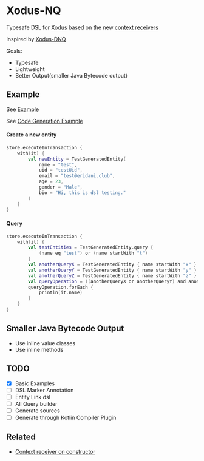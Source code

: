 # Xodus-NQ

Typesafe DSL for [Xodus](https://github.com/JetBrains/xodus) based on the
new [context receivers](https://github.com/Kotlin/KEEP/blob/master/proposals/context-receivers.md)

Inspired by [Xodus-DNQ](https://github.com/JetBrains/xodus-dnq)

Goals:

- Typesafe
- Lightweight
- Better Output(smaller Java Bytecode output)

## Example

See [Example](core/src/test/kotlin/transactionDsl.kt)

See [Code Generation Example](core/src/test/kotlin/TestGeneratedEntity.kt)

#### Create a new entity

```kotlin
store.executeInTransaction {
    with(it) {
        val newEntity = TestGeneratedEntity(
            name = "test",
            uid = "testUid",
            email = "test@eridani.club",
            age = 23,
            gender = "Male",
            bio = "Hi, this is dsl testing."
        )
    }
}
```

#### Query

```kotlin
store.executeInTransaction {
    with(it) {
        val testEntities = TestGeneratedEntity.query {
            (name eq "test") or (name startWith "t")
        }
        val anotherQueryX = TestGeneratedEntity { name startWith "x" }
        val anotherQueryY = TestGeneratedEntity { name startWith "y" }
        val anotherQueryZ = TestGeneratedEntity { name startWith "z" }
        val queryOperation = ((anotherQueryX or anotherQueryY) and anotherQueryZ) + testEntities
        queryOperation.forEach {
            println(it.name)
        }
    }
}
```

## Smaller Java Bytecode Output

- Use inline value classes
- Use inline methods

## TODO

- [X] Basic Examples
- [ ] DSL Marker Annotation
- [ ] Entity Link dsl
- [ ] All Query builder
- [ ] Generate sources
- [ ] Generate through Kotlin Compiler Plugin

## Related

- [Context receiver on constructor](https://github.com/Kotlin/KEEP/blob/master/proposals/context-receivers.md#contextual-classes-and-contextual-constructors)